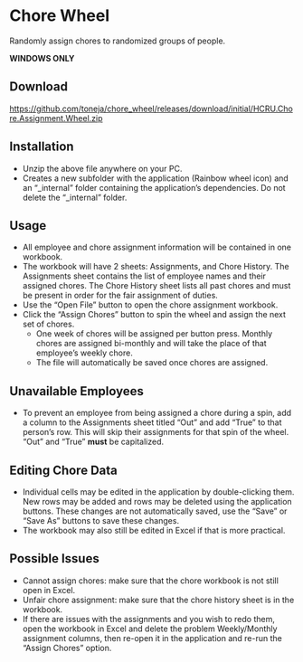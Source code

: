 # Chore Wheel
Randomly assign chores to randomized groups of people.

**WINDOWS ONLY**

## Download
https://github.com/toneja/chore_wheel/releases/download/initial/HCRU.Chore.Assignment.Wheel.zip

## Installation
- Unzip the above file anywhere on your PC.
- Creates a new subfolder with the application (Rainbow wheel icon) and an “\_internal” folder containing the application’s dependencies. Do not delete the “\_internal” folder.

## Usage
- All employee and chore assignment information will be contained in one workbook.
- The workbook will have 2 sheets: Assignments, and Chore History. The Assignments sheet contains the list of employee names and their assigned chores. The Chore History sheet lists all past chores and must be present in order for the fair assignment of duties.
- Use the “Open File” button to open the chore assignment workbook.
- Click the “Assign Chores” button to spin the wheel and assign the next set of chores.
	- One week of chores will be assigned per button press. Monthly chores are assigned bi-monthly and will take the place of that employee’s weekly chore.
	- The file will automatically be saved once chores are assigned.

## Unavailable Employees
- To prevent an employee from being assigned a chore during a spin, add a column to the Assignments sheet titled “Out” and add “True” to that person’s row. This will skip their assignments for that spin of the wheel. “Out” and “True” **must** be capitalized.

## Editing Chore Data
- Individual cells may be edited in the application by double-clicking them. New rows may be added and rows may be deleted using the application buttons. These changes are not automatically saved, use the “Save” or “Save As” buttons to save these changes.
- The workbook may also still be edited in Excel if that is more practical.

## Possible Issues
- Cannot assign chores: make sure that the chore workbook is not still open in Excel.
- Unfair chore assignment: make sure that the chore history sheet is in the workbook.
- If there are issues with the assignments and you wish to redo them, open the workbook in Excel and delete the problem Weekly/Monthly assignment columns, then re-open it in the application and re-run the “Assign Chores” option.

